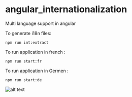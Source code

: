 # angular_internationalization
Multi language support in angular

To generate i18n files:

``` npm run int:extract  ```

To run application in french :

```	npm run start:fr	```

To run application in Germen :

```	npm run start:de 	```


![alt text](https://github.com/KrishnaAnanthi/angular_internationalization/blob/master/Capture.PNG)

